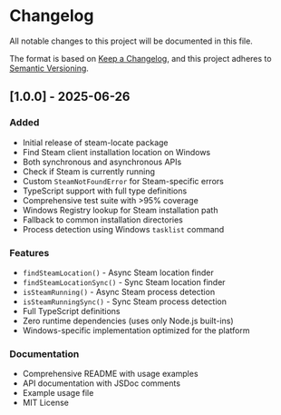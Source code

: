 # Changelog

All notable changes to this project will be documented in this file.

The format is based on [Keep a Changelog](https://keepachangelog.com/en/1.0.0/),
and this project adheres to [Semantic Versioning](https://semver.org/spec/v2.0.0.html).

## [1.0.0] - 2025-06-26

### Added

- Initial release of steam-locate package
- Find Steam client installation location on Windows
- Both synchronous and asynchronous APIs
- Check if Steam is currently running
- Custom `SteamNotFoundError` for Steam-specific errors
- TypeScript support with full type definitions
- Comprehensive test suite with >95% coverage
- Windows Registry lookup for Steam installation path
- Fallback to common installation directories
- Process detection using Windows `tasklist` command

### Features

- `findSteamLocation()` - Async Steam location finder
- `findSteamLocationSync()` - Sync Steam location finder
- `isSteamRunning()` - Async Steam process detection
- `isSteamRunningSync()` - Sync Steam process detection
- Full TypeScript definitions
- Zero runtime dependencies (uses only Node.js built-ins)
- Windows-specific implementation optimized for the platform

### Documentation

- Comprehensive README with usage examples
- API documentation with JSDoc comments
- Example usage file
- MIT License
